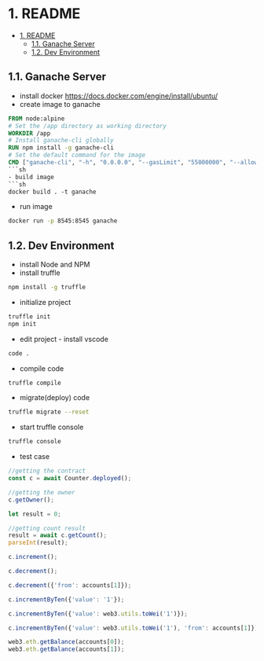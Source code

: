 # 1. README

- [1. README](#1-readme)
  - [1.1. Ganache Server](#11-ganache-server)
  - [1.2. Dev Environment](#12-dev-environment)

## 1.1. Ganache Server

- install docker
https://docs.docker.com/engine/install/ubuntu/
- create image to ganache
```Dockerfile
FROM node:alpine
# Set the /app directory as working directory
WORKDIR /app
# Install ganache-cli globally
RUN npm install -g ganache-cli
# Set the default command for the image
CMD ["ganache-cli", "-h", "0.0.0.0", "--gasLimit", "55000000", "--allowUnlimitedContractSize"]
```sh
- build image
```sh
docker build . -t ganache
```
- run image
```sh
docker run -p 8545:8545 ganache
```

## 1.2. Dev Environment

- install Node and NPM
- install truffle
```sh
npm install -g truffle
```
- initialize project
```sh
truffle init
npm init
```
- edit project - install vscode
```sh
code .
```
- compile code
```sh
truffle compile
```
- migrate(deploy) code
```sh
truffle migrate --reset
```
- start truffle console
```sh
truffle console
```
- test case
```js
//getting the contract
const c = await Counter.deployed();

//getting the owner
c.getOwner();

let result = 0;

//getting count result
result = await c.getCount();
parseInt(result);

c.increment();

c.decrement();

c.decrement({'from': accounts[1]});

c.incrementByTen({'value': '1'});

c.incrementByTen({'value': web3.utils.toWei('1')});

c.incrementByTen({'value': web3.utils.toWei('1'), 'from': accounts[1]});

web3.eth.getBalance(accounts[0]);
web3.eth.getBalance(accounts[1]);
```